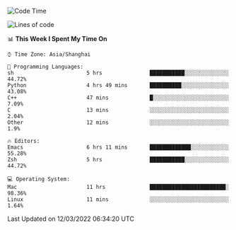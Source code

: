 <!--START_SECTION:waka-->
![Code Time](http://img.shields.io/badge/Code%20Time-646%20hrs%2046%20mins-blue)

![Lines of code](https://img.shields.io/badge/From%20Hello%20World%20I%27ve%20Written-22%20Thousand%20lines%20of%20code-blue)

📊 **This Week I Spent My Time On** 

```text
⌚︎ Time Zone: Asia/Shanghai

💬 Programming Languages: 
sh                       5 hrs               ███████████░░░░░░░░░░░░░░   44.72% 
Python                   4 hrs 49 mins       ██████████░░░░░░░░░░░░░░░   43.08% 
C++                      47 mins             █░░░░░░░░░░░░░░░░░░░░░░░░   7.09% 
C                        13 mins             ░░░░░░░░░░░░░░░░░░░░░░░░░   2.04% 
Other                    12 mins             ░░░░░░░░░░░░░░░░░░░░░░░░░   1.9%

🔥 Editors: 
Emacs                    6 hrs 11 mins       █████████████░░░░░░░░░░░░   55.28% 
Zsh                      5 hrs               ███████████░░░░░░░░░░░░░░   44.72%

💻 Operating System: 
Mac                      11 hrs              ████████████████████████░   98.36% 
Linux                    11 mins             ░░░░░░░░░░░░░░░░░░░░░░░░░   1.64%

```


 Last Updated on 12/03/2022 06:34:20 UTC
<!--END_SECTION:waka-->
